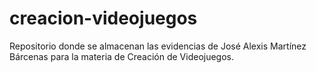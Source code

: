 # creacion-videojuegos
Repositorio donde se almacenan las evidencias de José Alexis Martínez Bárcenas para la materia de Creación de Videojuegos.
